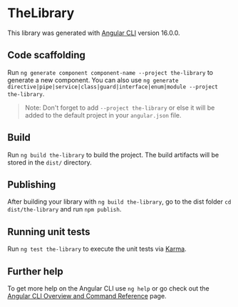 # TheLibrary

This library was generated with [Angular CLI](https://github.com/angular/angular-cli) version 16.0.0.

## Code scaffolding

Run `ng generate component component-name --project the-library` to generate a new component. You can also use `ng generate directive|pipe|service|class|guard|interface|enum|module --project the-library`.
> Note: Don't forget to add `--project the-library` or else it will be added to the default project in your `angular.json` file. 

## Build

Run `ng build the-library` to build the project. The build artifacts will be stored in the `dist/` directory.

## Publishing

After building your library with `ng build the-library`, go to the dist folder `cd dist/the-library` and run `npm publish`.

## Running unit tests

Run `ng test the-library` to execute the unit tests via [Karma](https://karma-runner.github.io).

## Further help

To get more help on the Angular CLI use `ng help` or go check out the [Angular CLI Overview and Command Reference](https://angular.io/cli) page.
